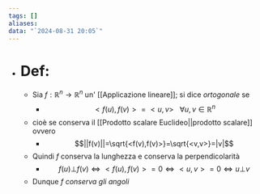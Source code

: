 ```yaml
---
tags: []
aliases: 
data: "`2024-08-31 20:05`"
---
```

- # Def:
	- Sia $f:\mathbb{R}^{n} \to \mathbb{R}^{n}$ un' [[Applicazione lineare]]; si dice _ortogonale_ se 
		- $$<f(u),f(v)>=<u,v>\ \ \ \forall u,v \in \mathbb{R}^{n}$$
	- cioè se conserva il [[Prodotto scalare Euclideo||prodotto scalare]] ovvero 
		- $$||f(v)||=\sqrt{<f(v),f(v)>}=\sqrt{<v,v>}=|v|$$
	- Quindi $f$ conserva la lunghezza e conserva la perpendicolarità 
		- $$f(u)\bot f(v)\iff <f(u),f(v)>=0\iff <u,v>=0\iff u\bot v$$
	- Dunque $f$ _conserva gli angoli_ 
	 